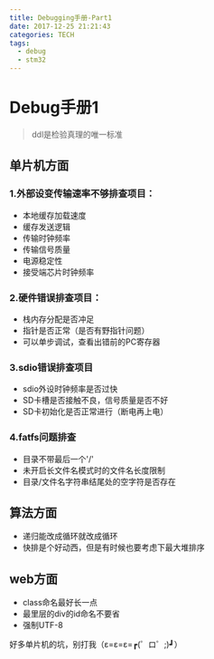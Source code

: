 ```yaml
---
title: Debugging手册-Part1
date: 2017-12-25 21:21:43
categories: TECH
tags: 
  - debug
  - stm32
---
```

# Debug手册1

> ddl是检验真理的唯一标准

## 单片机方面

### 1.外部设变传输速率不够排查项目：

- 本地缓存加载速度
- 缓存发送逻辑
- 传输时钟频率
- 传输信号质量
- 电源稳定性
- 接受端芯片时钟频率

### 2.硬件错误排查项目：

- 栈内存分配是否冲足
- 指针是否正常（是否有野指针问题）
- 可以单步调试，查看出错前的PC寄存器

### 3.sdio错误排查项目

- sdio外设时钟频率是否过快
- SD卡槽是否接触不良，信号质量是否不好
- SD卡初始化是否正常进行（断电再上电）

### 4.fatfs问题排查

- 目录不带最后一个'/'
- 未开启长文件名模式时的文件名长度限制
- 目录/文件名字符串结尾处的空字符是否存在

## 算法方面

- 递归能改成循环就改成循环
- 快排是个好动西，但是有时候也要考虑下最大堆排序

## web方面

- class命名最好长一点
- 最里层的div的id命名不要省
- 强制UTF-8

好多单片机的坑，别打我（ε=ε=ε=┏(゜ロ゜;)┛）
